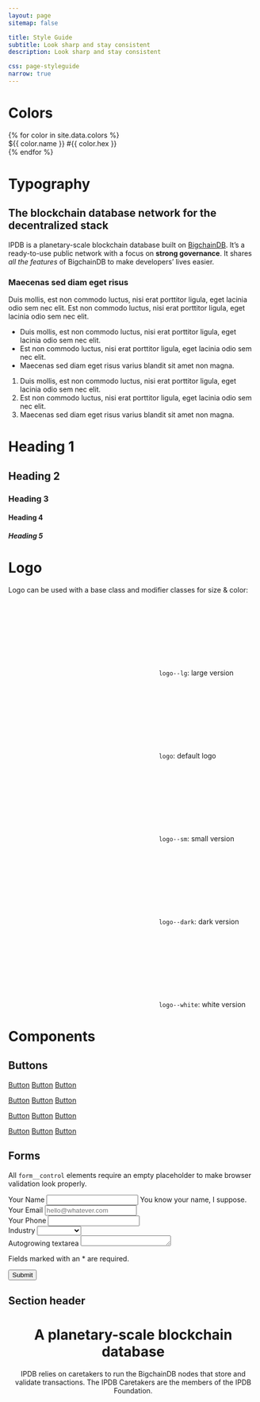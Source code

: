```yaml
---
layout: page
sitemap: false

title: Style Guide
subtitle: Look sharp and stay consistent
description: Look sharp and stay consistent

css: page-styleguide
narrow: true
---
```


# Colors

<div class="colors">
{% for color in site.data.colors %}
<div class="color color--{{ color.name }}" style="background-color: #{{ color.hex }}">
    <span class="color__meta color-name">${{ color.name }}</span>
    <span class="color__meta color-hex">#{{ color.hex }}</span>
</div>
{% endfor %}
</div>

# Typography

## The blockchain database network for the decentralized stack

IPDB is a planetary-scale blockchain database built on [BigchainDB](https://www.bigchaindb.com). It’s a ready-to-use public network with a focus on **strong governance**. It shares _all the features_ of BigchainDB to make developers’ lives easier.

### Maecenas sed diam eget risus

Duis mollis, est non commodo luctus, nisi erat porttitor ligula, eget lacinia odio sem nec elit. Est non commodo luctus, nisi erat porttitor ligula, eget lacinia odio sem nec elit.

* Duis mollis, est non commodo luctus, nisi erat porttitor ligula, eget lacinia odio sem nec elit.
* Est non commodo luctus, nisi erat porttitor ligula, eget lacinia odio sem nec elit.
* Maecenas sed diam eget risus varius blandit sit amet non magna.

1. Duis mollis, est non commodo luctus, nisi erat porttitor ligula, eget lacinia odio sem nec elit.
2. Est non commodo luctus, nisi erat porttitor ligula, eget lacinia odio sem nec elit.
3. Maecenas sed diam eget risus varius blandit sit amet non magna.

# Heading 1

## Heading 2

### Heading 3

#### Heading 4

##### Heading 5


# Logo

Logo can be used with a base class and modifier classes for size & color:

<svg class="logo logo--lg" aria-labelledby="title"><title>Logo IPDB</title><use xlink:href="/assets/img/sprite.svg#logo"></use></svg>
`logo--lg`: large version

<svg class="logo" aria-labelledby="title"><title>Logo IPDB</title><use xlink:href="/assets/img/sprite.svg#logo"></use></svg>
`logo`: default logo

<svg class="logo logo--sm" aria-labelledby="title"><title>Logo IPDB</title><use xlink:href="/assets/img/sprite.svg#logo"></use></svg>
`logo--sm`: small version

<svg class="logo logo--dark" aria-labelledby="title"><title>Logo IPDB</title><use xlink:href="/assets/img/sprite.svg#logo"></use></svg>
`logo--dark`: dark version

<svg class="logo logo--white" aria-labelledby="title"><title>Logo IPDB</title><use xlink:href="/assets/img/sprite.svg#logo"></use></svg>
`logo--white`: white version


# Components

## Buttons

<a class="button" href="#">Button</a> <a class="button button--small" href="#">Button</a> <a class="button button--large" href="#">Button</a>

<a class="button button--primary" href="#">Button</a> <a class="button button--primary button--small" href="#">Button</a> <a class="button button--primary button--large" href="#">Button</a>

<a class="button button--dark" href="#">Button</a> <a class="button button--dark button--small" href="#">Button</a> <a class="button button--dark button--large" href="#">Button</a>

<a class="button button--text" href="#">Button</a> <a class="button button--small button--text" href="#">Button</a> <a class="button button--large button--text" href="#">Button</a>

## Forms

All `form__control` elements require an empty placeholder to make browser validation look properly.

<form class="form" action="#">
    <div class="form__group required">
        <label class="form__label" for="name">Your Name</label>
        <input class="form__control" type="text" id="name" name="name" required placeholder=" ">
        <span class="form__help">
            You know your name, I suppose.
        </span>
    </div>
    <div class="form__group">
        <label class="form__label" for="email">Your Email</label>
        <input class="form__control" type="email" id="email" name="email" placeholder="hello@whatever.com">
    </div>
    <div class="form__group">
        <label class="form__label" for="phone">Your Phone</label>
        <input class="form__control" type="tel" id="phone" name="phone" placeholder=" ">
    </div>
    <div class="form__group required">
        <label class="form__label" for="industry">Industry</label>
        <select class="form__control" id="select" name="select" required data-required="true">
            <option value="">&nbsp;</option>
            <option value="Automotive">Automotive</option>
            <option value="Banking">Banking</option>
            <option value="Consulting">Consulting</option>
            <option value="Data">Data</option>
            <option value="Automotive">Automotive</option>
            <option value="Banking">Banking</option>
            <option value="Consulting">Consulting</option>
            <option value="Data">Data</option>
            <option value="Automotive">Automotive</option>
            <option value="Banking">Banking</option>
            <option value="Consulting">Consulting</option>
            <option value="Data">Data</option>
        </select>
    </div>
    <div class="form__group">
        <label class="form__label" for="comment">Autogrowing textarea</label>
        <textarea class="form__control" id="comment" name="comment" rows="1" placeholder=" "></textarea>
    </div>
    <p class="form__group form__help">
        Fields marked with an <span class="required">*</span> are required.
    </p>
    <div class="form__group">
        <input class="button button-primary" type="submit" value="Submit">
    </div>
</form>

## Section header

<header class="section__header">
    <h1 class="section__title">A planetary-scale blockchain database</h1>
    <p class="section__description">IPDB relies on caretakers to run the BigchainDB nodes that store and validate transactions. The IPDB Caretakers are the members of the IPDB Foundation.</p>
</header>
